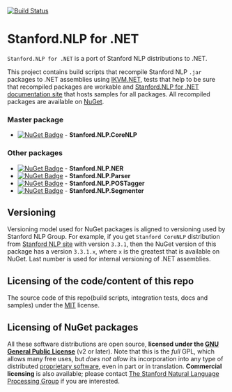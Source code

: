 [![Build Status](https://github.com/sergey-tihon/Stanford.NLP.NET/workflows/Build%20and%20Test/badge.svg?branch=master)](https://github.com/fsprojects/SwaggerProvider/actions?query=branch%3Amaster)

Stanford.NLP for .NET
=====================

`Stanford.NLP for .NET` is a port of Stanford NLP distributions to .NET.

This project contains build scripts that recompile Stanford NLP `.jar` packages to .NET assemblies using [IKVM.NET](http://www.ikvm.net/), tests that help to be sure that recompiled packages are workable and [Stanford.NLP for .NET documentation site](http://sergey-tihon.github.io/Stanford.NLP.NET/) that hosts samples for all packages. All recompiled packages are available on [NuGet](https://www.nuget.org/packages?q=Stanford.NLP).

### Master package

- [![NuGet Badge](https://buildstats.info/nuget/Stanford.NLP.CoreNLP)](https://www.nuget.org/packages/Stanford.NLP.CoreNLP/) - **Stanford.NLP.CoreNLP**

### Other packages

- [![NuGet Badge](https://buildstats.info/nuget/Stanford.NLP.NER)](https://www.nuget.org/packages/Stanford.NLP.NER/) - **Stanford.NLP.NER**
- [![NuGet Badge](https://buildstats.info/nuget/Stanford.NLP.Parser)](https://www.nuget.org/packages/Stanford.NLP.Parser/) - **Stanford.NLP.Parser**
- [![NuGet Badge](https://buildstats.info/nuget/Stanford.NLP.POSTagger)](https://www.nuget.org/packages/Stanford.NLP.POSTagger/) - **Stanford.NLP.POSTagger**
- [![NuGet Badge](https://buildstats.info/nuget/Stanford.NLP.Segmenter)](https://www.nuget.org/packages/Stanford.NLP.Segmenter/) - **Stanford.NLP.Segmenter**


Versioning
----------

Versioning model used for NuGet packages is aligned to versioning used by Stanford NLP Group. 
For example, if you get `Stanford CoreNLP` distribution from [Stanford NLP site](http://www-nlp.stanford.edu/software/index.shtml) with version `3.3.1`, then the NuGet version of this package has a version `3.3.1.x`, where `x` is the greatest that is available on NuGet. Last number is used for internal versioning of .NET assemblies.

Licensing of the code/content of this repo
---------------------------
The source code of this repo(build scripts, integration tests, docs and samples) under the [MIT](LICENSE) license.

Licensing of NuGet packages
---------------------------
All these software distributions are open source, **licensed under the [GNU General Public License](http://www.gnu.org/licenses/gpl-2.0.html)** (v2 or later). Note that this is the *full* GPL, which allows many free uses, but *does not allow* its incorporation into any type of distributed [proprietary software](http://www.gnu.org/licenses/gpl-faq.html#GPLInProprietarySystem), even in part or in translation. **Commercial licensing** is also available; please contact [The Stanford Natural Language Processing Group](http://www-nlp.stanford.edu/) if you are interested. 
